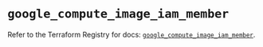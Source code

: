 # `google_compute_image_iam_member`

Refer to the Terraform Registry for docs: [`google_compute_image_iam_member`](https://registry.terraform.io/providers/hashicorp/google-beta/6.5.0/docs/resources/google_compute_image_iam_member).
